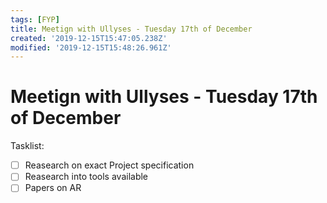 ```yaml
---
tags: [FYP]
title: Meetign with Ullyses - Tuesday 17th of December
created: '2019-12-15T15:47:05.238Z'
modified: '2019-12-15T15:48:26.961Z'
---
```


# Meetign with Ullyses - Tuesday 17th of December
Tasklist:
- [ ] Reasearch on exact Project specification
- [ ] Reasearch into tools available
- [ ] Papers on AR

